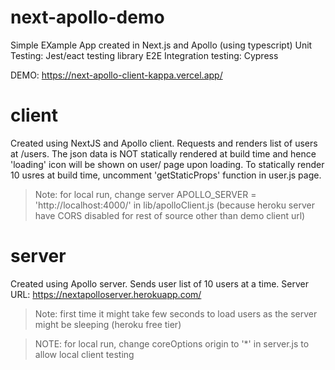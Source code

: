 # next-apollo-demo
Simple EXample App created in Next.js and Apollo (using typescript)
Unit Testing: Jest/eact testing library
E2E Integration testing: Cypress 

DEMO:  https://next-apollo-client-kappa.vercel.app/

# client
Created using NextJS and Apollo client. Requests and renders list of users at /users. The json data is NOT statically rendered at build time and hence 'loading' icon will be shown on user/ page upon loading. To statically render 10 usres at build time, uncomment 'getStaticProps' function in user.js page.

> Note: for local run, change server APOLLO_SERVER = 'http://localhost:4000/' in lib/apolloClient.js (because heroku server have CORS disabled for rest of source other than demo client url)

# server
Created using Apollo server. Sends user list of 10 users at a time. Server URL: https://nextapolloserver.herokuapp.com/

> Note: first time it might take few seconds to load users as the server might be sleeping (heroku free tier)

> NOTE: for local run, change coreOptions origin to '*' in server.js to allow local client testing
